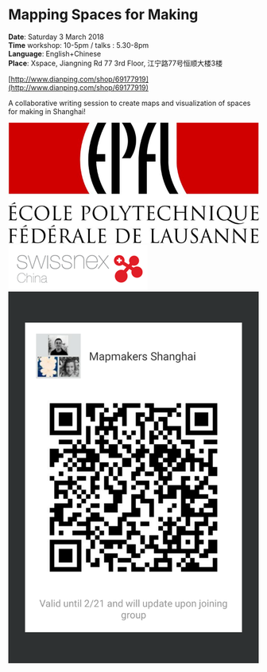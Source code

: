 # Mapping Spaces for Making

**Date**: Saturday 3 March 2018  
**Time** workshop: 10-5pm / talks : 5.30-8pm  
**Language**: English+Chinese  
**Place**: Xspace, Jiangning Rd 77 3rd Floor, 江宁路77号恒顺大楼3楼

[http://www.dianping.com/shop/69177919](http://www.dianping.com/shop/69177919)

A collaborative writing session to create maps and visualization of spaces for making in Shanghai!

![](/en/assets/2f5c57bccf6823d38a29cc078023ad54%281%29.jpg)  
![](/en/assets/SWX_Logos_140722_Nha_v2_China.png)  
![](/en/assets/qr-shanghai.png)

